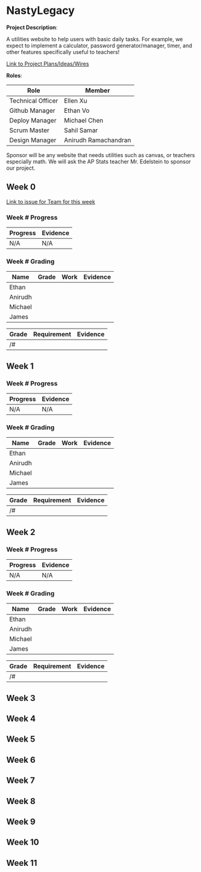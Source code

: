 # NastyLegacy

**Project Description**:

A utilities website to help users with basic daily tasks. For example, we expect to implement a calculator, password generator/manager, timer, and other features specifically useful to teachers! 

[Link to Project Plans/Ideas/Wires](https://github.com/NastyEthan/NastyLegacy/wiki/Project-Plans-Ideas-Wires) 

**Roles**:

|Role| Member |
| - | - |
| Technical Officer | Ellen Xu |
| Github Manager | Ethan Vo |
| Deploy Manager | Michael Chen |
| Scrum Master | Sahil Samar |
| Design Manager | Anirudh Ramachandran |

Sponsor will be any website that needs utilities such as canvas, or teachers especially math. We will ask the AP Stats teacher Mr. Edelstein to sponsor our project. 

## Week 0

[Link to issue for Team for this week](https://github.com/NastyEthan/NastyLegacy/issues/1)

### Week # Progress
| Progress | Evidence |
| - | - |
| N/A | N/A |

### Week # Grading
| Name | Grade | Work | Evidence |
| - | - | - | - |
| Ethan | | | |
| Anirudh | | | |
| Michael | | | |
| James | | | |

| Grade | Requirement | Evidence |
| - | - | - |
| /# | | | |

## Week 1

### Week # Progress
| Progress | Evidence |
| - | - |
| N/A | N/A |

### Week # Grading
| Name | Grade | Work | Evidence |
| - | - | - | - |
| Ethan | | | |
| Anirudh | | | |
| Michael | | | |
| James | | | |

| Grade | Requirement | Evidence |
| - | - | - |
| /# | | | |

## Week 2

### Week # Progress
| Progress | Evidence |
| - | - |
| N/A | N/A |

### Week # Grading
| Name | Grade | Work | Evidence |
| - | - | - | - |
| Ethan | | | |
| Anirudh | | | |
| Michael | | | |
| James | | | |

| Grade | Requirement | Evidence |
| - | - | - |
| /# | | | |
## Week 3

## Week 4

## Week 5

## Week 6

## Week 7

## Week 8

## Week 9

## Week 10

## Week 11
